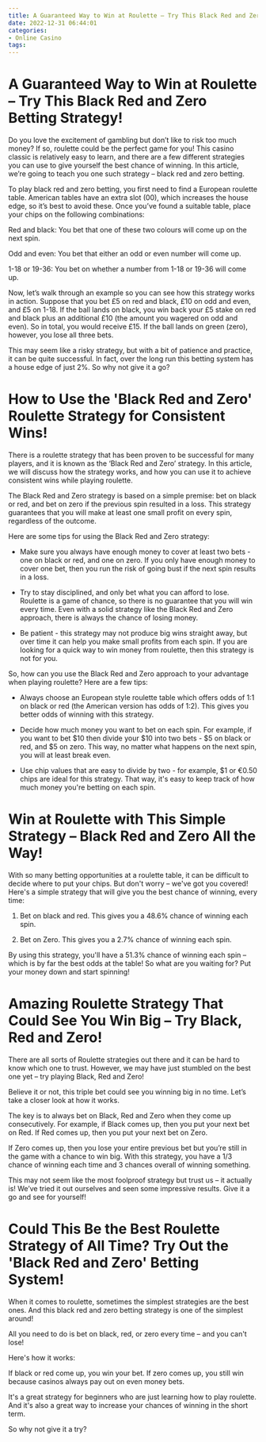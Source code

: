 ```yaml
---
title: A Guaranteed Way to Win at Roulette – Try This Black Red and Zero Betting Strategy!
date: 2022-12-31 06:44:01
categories:
- Online Casino
tags:
---
```



#  A Guaranteed Way to Win at Roulette – Try This Black Red and Zero Betting Strategy!

Do you love the excitement of gambling but don’t like to risk too much money? If so, roulette could be the perfect game for you! This casino classic is relatively easy to learn, and there are a few different strategies you can use to give yourself the best chance of winning. In this article, we’re going to teach you one such strategy – black red and zero betting.

To play black red and zero betting, you first need to find a European roulette table. American tables have an extra slot (00), which increases the house edge, so it’s best to avoid these. Once you’ve found a suitable table, place your chips on the following combinations:

Red and black: You bet that one of these two colours will come up on the next spin.

Odd and even: You bet that either an odd or even number will come up.

1-18 or 19-36: You bet on whether a number from 1-18 or 19-36 will come up.

Now, let’s walk through an example so you can see how this strategy works in action. Suppose that you bet £5 on red and black, £10 on odd and even, and £5 on 1-18. If the ball lands on black, you win back your £5 stake on red and black plus an additional £10 (the amount you wagered on odd and even). So in total, you would receive £15. If the ball lands on green (zero), however, you lose all three bets.

This may seem like a risky strategy, but with a bit of patience and practice, it can be quite successful. In fact, over the long run this betting system has a house edge of just 2%. So why not give it a go?

#  How to Use the 'Black Red and Zero' Roulette Strategy for Consistent Wins!

There is a roulette strategy that has been proven to be successful for many players, and it is known as the ‘Black Red and Zero’ strategy. In this article, we will discuss how the strategy works, and how you can use it to achieve consistent wins while playing roulette.

The Black Red and Zero strategy is based on a simple premise: bet on black or red, and bet on zero if the previous spin resulted in a loss. This strategy guarantees that you will make at least one small profit on every spin, regardless of the outcome.

Here are some tips for using the Black Red and Zero strategy:

- Make sure you always have enough money to cover at least two bets - one on black or red, and one on zero. If you only have enough money to cover one bet, then you run the risk of going bust if the next spin results in a loss.

- Try to stay disciplined, and only bet what you can afford to lose. Roulette is a game of chance, so there is no guarantee that you will win every time. Even with a solid strategy like the Black Red and Zero approach, there is always the chance of losing money.

- Be patient - this strategy may not produce big wins straight away, but over time it can help you make small profits from each spin. If you are looking for a quick way to win money from roulette, then this strategy is not for you.

So, how can you use the Black Red and Zero approach to your advantage when playing roulette? Here are a few tips:

- Always choose an European style roulette table which offers odds of 1:1 on black or red (the American version has odds of 1:2). This gives you better odds of winning with this strategy.

- Decide how much money you want to bet on each spin. For example, if you want to bet $10 then divide your $10 into two bets - $5 on black or red, and $5 on zero. This way, no matter what happens on the next spin, you will at least break even.

- Use chip values that are easy to divide by two - for example, $1 or €0.50 chips are ideal for this strategy. That way, it's easy to keep track of how much money you're betting on each spin.

#  Win at Roulette with This Simple Strategy – Black Red and Zero All the Way!

With so many betting opportunities at a roulette table, it can be difficult to decide where to put your chips. But don't worry – we've got you covered! Here's a simple strategy that will give you the best chance of winning, every time:

1. Bet on black and red. This gives you a 48.6% chance of winning each spin.

2. Bet on Zero. This gives you a 2.7% chance of winning each spin.

 By using this strategy, you'll have a 51.3% chance of winning each spin – which is by far the best odds at the table! So what are you waiting for? Put your money down and start spinning!

#  Amazing Roulette Strategy That Could See You Win Big – Try Black, Red and Zero!

There are all sorts of Roulette strategies out there and it can be hard to know which one to trust. However, we may have just stumbled on the best one yet – try playing Black, Red and Zero!

Believe it or not, this triple bet could see you winning big in no time. Let’s take a closer look at how it works.

The key is to always bet on Black, Red and Zero when they come up consecutively. For example, if Black comes up, then you put your next bet on Red. If Red comes up, then you put your next bet on Zero.

If Zero comes up, then you lose your entire previous bet but you’re still in the game with a chance to win big. With this strategy, you have a 1/3 chance of winning each time and 3 chances overall of winning something.

This may not seem like the most foolproof strategy but trust us – it actually is! We’ve tried it out ourselves and seen some impressive results. Give it a go and see for yourself!

#  Could This Be the Best Roulette Strategy of All Time? Try Out the 'Black Red and Zero' Betting System!

When it comes to roulette, sometimes the simplest strategies are the best ones. And this black red and zero betting strategy is one of the simplest around!

All you need to do is bet on black, red, or zero every time – and you can't lose!

Here's how it works:

If black or red come up, you win your bet. If zero comes up, you still win because casinos always pay out on even money bets.

It's a great strategy for beginners who are just learning how to play roulette. And it's also a great way to increase your chances of winning in the short term.

So why not give it a try?
